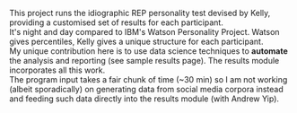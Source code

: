 This project runs the idiographic REP personality test devised by Kelly, providing a customised set of results for each participant. </br>
It's night and day compared to IBM's Watson Personality Project. Watson gives percentiles, Kelly gives a unique structure for each participant. </br>
My unique contribution here is to use data science techniques to <b>automate</b> the analysis and reporting (see sample results page). The results module incorporates all this work.</br>
The program input takes a fair chunk of time (~30 min) so I am not working (albeit sporadically) on generating data from social media corpora instead and feeding such data directly into the results module (with Andrew Yip).</br>
